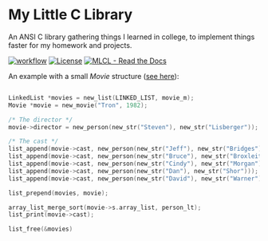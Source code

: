 
# My Little C Library
An ANSI C library gathering things I learned in college, to implement things faster for my homework and projects.

[![workflow](https://github.com/cydaw6/MyLittleCLibrary/actions/workflows/c-cpp.yml/badge.svg)](https://github.com/cydaw6/MyLittleCLibrary/actions/workflows/c-cpp.yml)
[![License](https://img.shields.io/badge/License-GPL-blue)](#license)
[![MLCL  -  Read the Docs](https://img.shields.io/badge/MLCL_-_Doc-347deb?logo=Read+the+Docs)](https://cydaw6.github.io/MyLittleCLibrary)


An example with a small *Movie* structure ([see here](https://github.com/cydaw6/MyLittleCLibrary/blob/main/examples/ex_movies/src/Main.c)):
```c

LinkedList *movies = new_list(LINKED_LIST, movie_m);
Movie *movie = new_movie("Tron", 1982);

/* The director */
movie->director = new_person(new_str("Steven"), new_str("Lisberger"));

/* The cast */
list_append(movie->cast, new_person(new_str("Jeff"), new_str("Bridges")));
list_append(movie->cast, new_person(new_str("Bruce"), new_str("Broxleitner")));
list_append(movie->cast, new_person(new_str("Cindy"), new_str("Morgan")));
list_append(movie->cast, new_person(new_str("Dan"), new_str("Shor")));
list_append(movie->cast, new_person(new_str("David"), new_str("Warner")));

list_prepend(movies, movie);

array_list_merge_sort(movie->s.array_list, person_lt);
list_print(movie->cast);

list_free(&movies)
```